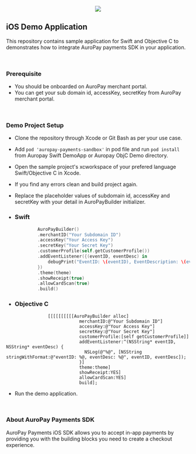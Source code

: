 
<p align="center">
  <img src="https://v1-994035768921-hpg-artifactstore.s3.amazonaws.com/merchantsettings/default_invoice_logo.png">
</p>

## iOS Demo Application

This repository contains sample application for Swift and Objective C to demonstrates how to integrate AuroPay payments SDK in your application.

<br/>

### Prerequisite
- You should be onboarded on AuroPay merchant portal.
- You can get your sub domain id, accessKey, secretKey from AuroPay merchant portal.

<br/>

### Demo Project Setup
- Clone the repository through Xcode or Git Bash as per your use case.

- Add `pod 'auropay-payments-sandbox'` in pod file and run `pod install` from Auropay Swift DemoApp or Auropay ObjC Demo directory. 

- Open the sample project's xcworkspace of your prefered language Swift/Objective C in Xcode.

- If you find any errors clean and build project again.

- Replace the placeholder values  of subdomain id, accessKey and secretKey with your detail in AuroPayBuilder initializer.

- ### Swift
```swift
            AuroPayBuilder()
            .merchantID("Your Subdomain ID")
            .accessKey("Your Access Key")
            .secretKey("Your Secret Key")
            .customerProfile(self.getCustomerProfile())
            .addEventListener({(eventID, eventDesc) in
                debugPrint("EventID: \(eventID), EventDescription: \(eventDesc)")
            })
            .theme(theme)
            .showReceipt(true)
            .allowCardScan(true)
            .build()
```
- ### Objective C
```objective c 
                [[[[[[[[[[AuroPayBuilder alloc]
                            merchantID:@"Your Subdomain ID"]                                  
                            accessKey:@"Your Access Key"]
                            secretKey:@"Your Secret Key"]
                            customerProfile:[self getCustomerProfile]]
                            addEventListener:^(NSString* eventID, NSString* eventDesc) {
                              NSLog(@"%@", [NSString stringWithFormat:@"eventID: %@, eventDesc: %@", eventID, eventDesc]);
                            }]
                            theme:theme]
                            showReceipt:YES]
                            allowCardScan:YES]
                            build];
```

- Run the demo application.

<br/>

### About AuroPay Payments SDK
AuroPay Payments iOS SDK allows you to accept in-app payments by providing you with the building blocks you need to create a checkout experience.
